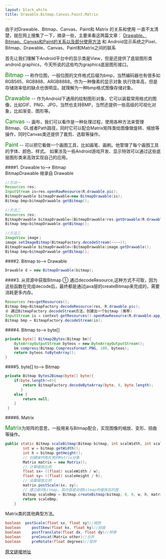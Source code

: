 ```yaml
---
layout: black_white
title: Drawable.Bitmap.Canvas.Paint.Matrix
---
```


由于对Drawable、Bitmap、Canvas、Paint和 Matrix 的关系和使用 一直不太清楚，就在网上搜集了一下，摘录一些，主要来看这两篇文章：
[Drawable、Bitmap、Canvas和Paint的关系以及部分使用方法](http://www.cnblogs.com/warioland/archive/2011/10/17/2215039.html)  和 Android显示系统之Pixel、Bitmap、Drawable、Canvas、Paint和Matrix之间的联系


首先让我们理解下Android平台中的显示类是View，但是还提供了底层图形类android.graphics，今天所说的这些均为graphics底层图形接口。


<font color="green" size="+1">Bitmap </font>-- 称作位图，一般位图的文件格式后缀为bmp，当然编码器也有很多如RGB565、RGB888、ARGB8888。作为一种像素的显示对象 执行效率高，但是存储效率低的缺点也很明显。就理解为一种bmp格式图像存储对象。

<font color="green" size="+1">Drawable </font>-- 作为Android下通用的绘制图形对象，它可以装载常用格式的图像，比如GIF、PNG、JPG，当然也支持BMP，当然还提供一些高级的可视化对象，比如渐变、图形等。

<font color="green" size="+1">Canvas </font> -- 画布，我们可以看作是一种处理过程，使用各种方法来管理Bitmap、GL或者Path路径，同时它可以配合Matrix矩阵类给图像做旋转、缩放等操作，同时Canvas类还提供了裁剪、选取等操作。

<font color="green" size="+1">Paint</font> -- 可以把它看做一个画图工具，比如画笔、画刷。他管理了每个画图工具的字体、颜色、样式。 如果涉及一些Android游戏开发、显示特效可以通过这些底层图形类来高效实现自己的应用。

####1. Drawable to--> Bitmap  
BitmapDrawable 继承自 Drawable

```java
//方法一    
Resources res;    
InputStream is=res.openRawResource(R.drawable.pic);    
BitmapDrawable bitmapDrawable=new BitmapDrawable(is);    
Bitmap bmp=bitmapDrawable.getBitmap();    
    
//方法二    
Resources res;    
BitmapDrawable bitmapDrawable=(BitmapDrawable)res.getDrawable(R.drawable.pic);    
Bitmap bmp=bitmapDrawable.getBitmap();    
    
//方法三    
ImageView image；    
image.setImageBitmap(BitmapFactory.decodeStream(~~~~));    
BitmapDrawable bitmapDrawable=(BitmapDrawable)image.getDrawable();    
Bitmap bmp=bitmapDrawable.getBitmap();  
```  

####2. Bitmap to--> Drawable   

```java
Drawable d = new BitmapDrawable(bitmap);
```

####3. 从资源中获取Bitmap
① 通过decodeResource,这种方式不可取，因为这些函数在完成decode后，最终都是通过java层的createBitmap来完成的，需要消耗更多内存。

```java
Resources res=getResources();  
Bitmap bmp=BitmapFactory.decodeResource(res, R.drawable.pic);  
② 通过BitmapFactory.decodeStream方法，创建出一个bitmap (推荐)
InputStream is = context.getResources().openRawResource(R.drawable.app_sample_code);  
Bitmap bmp = BitmapFactory.decodeStream(is);  
```    

####4. Bitmap to--> byte[] 

```java
private byte[] Bitmap2Bytes(Bitmap bm){     
    ByteArrayOutputStream byteos = new ByteArrayOutputStream();       
    bm.compress(Bitmap.CompressFormat.PNG, 100, byteos);       
    return byteos.toByteArray();     
}  
```  


####5. byte[] to--> Bitmap

```java
private Bitmap Bytes2Bimap(byte[] byte){     
    if(byte.length!=0){     
        return BitmapFactory.decodeByteArray(byte, 0, byte.length);     
       }     
    else {     
        return null;     
    }     
 }  
```  


####6. Matrix

<font color="green" size="+1"> Matrix</font>为矩阵的意思，一般用来与Bitmap配合，实现图像的缩放、变形、扭曲等操作。

```java
public static Bitmap scaleBitmap(Bitmap bitmap, int scalWidth, int scaleHeight) {      
        int w = bitmap.getWidth();      
        int h = bitmap.getHeight();      
        // 创建操作图片用的Matrix对象      
        Matrix matrix = new Matrix();      
        // 计算缩放比例      
        float sx= ((float) scaleWidth / w);      
        float sy= ((float) scaleHeight / h);      
        // 设置缩放比例      
        matrix.postScale(sx, sy);      
        // 建立新的bitmap，其内容是对原bitmap的缩放后的图     
        Bitmap scaleBmp = Bitmap.createBitmap(bitmap, 0, 0, w, h, matrix, true);      
        return scaleBmp;      
    }
```        

Matrix类的其他典型方法。

```java
boolean  postScale(float sx, float sy)//缩放    
boolean     postSkew(float kx, float ky)//扭曲    
boolean     postTranslate(float dx, float dy)//转换    
boolean     preConcat(Matrix other)//合并    
boolean     preRotate(float degrees)//旋转    
```

[原文链接地址](http://blog.csdn.net/ymangu666/article/details/39892353)